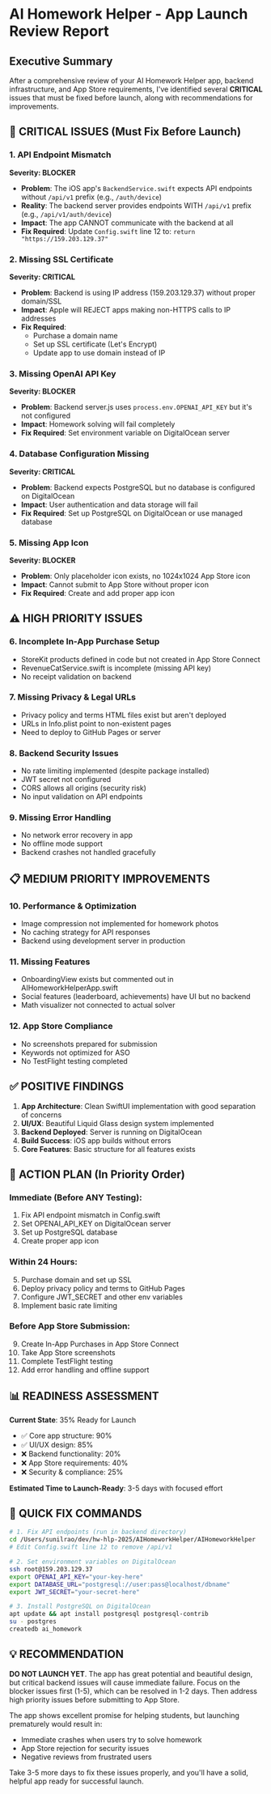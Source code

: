 # AI Homework Helper - App Launch Review Report

## Executive Summary
After a comprehensive review of your AI Homework Helper app, backend infrastructure, and App Store requirements, I've identified several **CRITICAL** issues that must be fixed before launch, along with recommendations for improvements.

## 🚨 CRITICAL ISSUES (Must Fix Before Launch)

### 1. **API Endpoint Mismatch** 
**Severity: BLOCKER**
- **Problem**: The iOS app's `BackendService.swift` expects API endpoints without `/api/v1` prefix (e.g., `/auth/device`)
- **Reality**: The backend server provides endpoints WITH `/api/v1` prefix (e.g., `/api/v1/auth/device`)
- **Impact**: The app CANNOT communicate with the backend at all
- **Fix Required**: Update `Config.swift` line 12 to: `return "https://159.203.129.37"`

### 2. **Missing SSL Certificate**
**Severity: CRITICAL**
- **Problem**: Backend is using IP address (159.203.129.37) without proper domain/SSL
- **Impact**: Apple will REJECT apps making non-HTTPS calls to IP addresses
- **Fix Required**: 
  - Purchase a domain name
  - Set up SSL certificate (Let's Encrypt)
  - Update app to use domain instead of IP

### 3. **Missing OpenAI API Key**
**Severity: BLOCKER**
- **Problem**: Backend server.js uses `process.env.OPENAI_API_KEY` but it's not configured
- **Impact**: Homework solving will fail completely
- **Fix Required**: Set environment variable on DigitalOcean server

### 4. **Database Configuration Missing**
**Severity: CRITICAL**
- **Problem**: Backend expects PostgreSQL but no database is configured on DigitalOcean
- **Impact**: User authentication and data storage will fail
- **Fix Required**: Set up PostgreSQL on DigitalOcean or use managed database

### 5. **Missing App Icon**
**Severity: BLOCKER**
- **Problem**: Only placeholder icon exists, no 1024x1024 App Store icon
- **Impact**: Cannot submit to App Store without proper icon
- **Fix Required**: Create and add proper app icon

## ⚠️ HIGH PRIORITY ISSUES

### 6. **Incomplete In-App Purchase Setup**
- StoreKit products defined in code but not created in App Store Connect
- RevenueCatService.swift is incomplete (missing API key)
- No receipt validation on backend

### 7. **Missing Privacy & Legal URLs**
- Privacy policy and terms HTML files exist but aren't deployed
- URLs in Info.plist point to non-existent pages
- Need to deploy to GitHub Pages or server

### 8. **Backend Security Issues**
- No rate limiting implemented (despite package installed)
- JWT secret not configured
- CORS allows all origins (security risk)
- No input validation on API endpoints

### 9. **Missing Error Handling**
- No network error recovery in app
- No offline mode support
- Backend crashes not handled gracefully

## 📋 MEDIUM PRIORITY IMPROVEMENTS

### 10. **Performance & Optimization**
- Image compression not implemented for homework photos
- No caching strategy for API responses
- Backend using development server in production

### 11. **Missing Features**
- OnboardingView exists but commented out in AIHomeworkHelperApp.swift
- Social features (leaderboard, achievements) have UI but no backend
- Math visualizer not connected to actual solver

### 12. **App Store Compliance**
- No screenshots prepared for submission
- Keywords not optimized for ASO
- No TestFlight testing completed

## ✅ POSITIVE FINDINGS

1. **App Architecture**: Clean SwiftUI implementation with good separation of concerns
2. **UI/UX**: Beautiful Liquid Glass design system implemented
3. **Backend Deployed**: Server is running on DigitalOcean
4. **Build Success**: iOS app builds without errors
5. **Core Features**: Basic structure for all features exists

## 🎯 ACTION PLAN (In Priority Order)

### Immediate (Before ANY Testing):
1. Fix API endpoint mismatch in Config.swift
2. Set OPENAI_API_KEY on DigitalOcean server
3. Set up PostgreSQL database
4. Create proper app icon

### Within 24 Hours:
5. Purchase domain and set up SSL
6. Deploy privacy policy and terms to GitHub Pages
7. Configure JWT_SECRET and other env variables
8. Implement basic rate limiting

### Before App Store Submission:
9. Create In-App Purchases in App Store Connect
10. Take App Store screenshots
11. Complete TestFlight testing
12. Add error handling and offline support

## 📊 READINESS ASSESSMENT

**Current State**: 35% Ready for Launch
- ✅ Core app structure: 90%
- ✅ UI/UX design: 85%
- ❌ Backend functionality: 20%
- ❌ App Store requirements: 40%
- ❌ Security & compliance: 25%

**Estimated Time to Launch-Ready**: 3-5 days with focused effort

## 🔧 QUICK FIX COMMANDS

```bash
# 1. Fix API endpoints (run in backend directory)
cd /Users/sunilrao/dev/hw-hlp-2025/AIHomeworkHelper/AIHomeworkHelper
# Edit Config.swift line 12 to remove /api/v1

# 2. Set environment variables on DigitalOcean
ssh root@159.203.129.37
export OPENAI_API_KEY="your-key-here"
export DATABASE_URL="postgresql://user:pass@localhost/dbname"
export JWT_SECRET="your-secret-here"

# 3. Install PostgreSQL on DigitalOcean
apt update && apt install postgresql postgresql-contrib
su - postgres
createdb ai_homework
```

## 💡 RECOMMENDATION

**DO NOT LAUNCH YET**. The app has great potential and beautiful design, but critical backend issues will cause immediate failure. Focus on the blocker issues first (1-5), which can be resolved in 1-2 days. Then address high priority issues before submitting to App Store.

The app shows excellent promise for helping students, but launching prematurely would result in:
- Immediate crashes when users try to solve homework
- App Store rejection for security issues
- Negative reviews from frustrated users

Take 3-5 more days to fix these issues properly, and you'll have a solid, helpful app ready for successful launch.